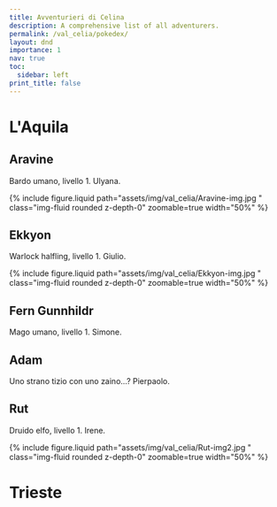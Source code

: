 ```yaml
---
title: Avventurieri di Celina
description: A comprehensive list of all adventurers.
permalink: /val_celia/pokedex/
layout: dnd
importance: 1
nav: true
toc:
  sidebar: left
print_title: false
---
```


# L'Aquila

## Aravine

Bardo umano, livello 1.
Ulyana.

{% include figure.liquid path="assets/img/val_celia/Aravine-img.jpg
" class="img-fluid rounded z-depth-0" zoomable=true width="50%" %}

## Ekkyon

Warlock halfling, livello 1.
Giulio.

{% include figure.liquid path="assets/img/val_celia/Ekkyon-img.jpg
" class="img-fluid rounded z-depth-0" zoomable=true width="50%" %}

## Fern Gunnhildr

Mago umano, livello 1.
Simone.

## Adam

Uno strano tizio con uno zaino...?
Pierpaolo.

## Rut

Druido elfo, livello 1.
Irene.

{% include figure.liquid path="assets/img/val_celia/Rut-img2.jpg
" class="img-fluid rounded z-depth-0" zoomable=true width="50%" %}

# Trieste
